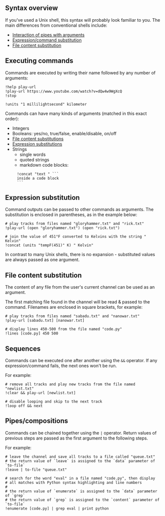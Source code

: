 Syntax overview
---------------

If you've used a Unix shell, this syntax will probably look familiar to you.
The main differences from conventional shells include:
- [Interaction of pipes with arguments](#pipescompositions)
- [Expression/command substitution](#expression-substitution)
- [File content substitution](#file-content-substitution)

Executing commands
------------------

Commands are executed by writing their name followed by any number of arguments:
```
!help play-url
!play-url https://www.youtube.com/watch?v=dQw4w9WgXcQ
!stop

!units "1 millilightsecond" kilometer
```

Commands can have many kinds of arguments (matched in this exact order):
- Integers
- Booleans: yes/no, true/false, enable/disable, on/off
- [File content substitutions](#file-content-substitution)
- [Expression substitutions](#expression-substitution)
- Strings
  - single words
  - quoted strings
  - markdown code blocks:
  ````
    !concat "text " ```
    inside a code block
    ```
  ````

Expression substitution
-----------------------

Command outputs can be passed to other commands as arguments.
The substitution is enclosed in parentheses, as in the example below:
```
# play tracks from files named "gloryhammer.txt" and "rick.txt"
!play-url (open "gloryhammer.txt") (open "rick.txt")

# join the value of 451°F converted to Kelvins with the string " Kelvin"
!concat (units "tempF(451)" K) " Kelvin"
```

In contrast to many Unix shells, there is no expansion - substituted values are always passed as one argument.

File content substitution
-------------------------

The content of any file from the user's current channel can be used as an argument.

The first matching file found in the channel will be read & passed to the command.
Filenames are enclosed in square brackets, for example:
```
# play tracks from files named "sabadu.txt" and "nanowar.txt"
!play-url [sabadu.txt] [nanowar.txt]

# display lines 450-500 from the file named "code.py"
!lines [code.py] 450 500
```

Sequences
---------

Commands can be executed one after another using the `&&` operator.
If any expression/command fails, the next ones won't be run.

For example:
```
# remove all tracks and play new tracks from the file named "newlist.txt"
!clear && play-url [newlist.txt]

# disable looping and skip to the next track
!loop off && next
```

Pipes/compositions
------------------

Commands can be chained together using the `|` operator.
Return values of previous steps are passed as the first argument to the following steps.

For example:
```
# leave the channel and save all tracks to a file called "queue.txt"
# the return value of `leave` is assigned to the `data` parameter of `to-file`
!leave | to-file "queue.txt"

# search for the word "eval" in a file named "code.py", then display
# all matches with Python syntax highlighting and line numbers
#
# the return value of `enumerate` is assigned to the `data` parameter of `grep`
# the return value of `grep` is assigned to the `content` parameter of `to-file`
!enumerate [code.py] | grep eval | print python
```